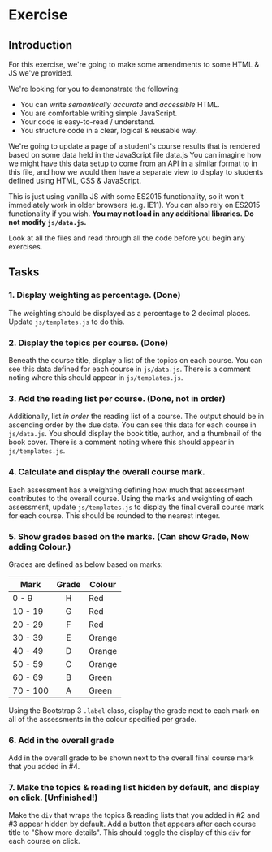 # Exercise

## Introduction

For this exercise, we're going to make some amendments to some HTML & JS we've provided.

We're looking for you to demonstrate the following:
 - You can write *semantically accurate* and *accessible* HTML.
 - You are comfortable writing simple JavaScript.
 - Your code is easy-to-read / understand.
 - You structure code in a clear, logical & reusable way.

We're going to update a page of a student's course results that is rendered based on some data held in the JavaScript file data.js
You can imagine how we might have this data setup to come from an API in a similar format to in this file, and how we would then have a separate view to display to students defined using HTML, CSS & JavaScript.

This is just using vanilla JS with some ES2015 functionality, so it won't immediately work in older browsers (e.g. IE11).
You can also rely on ES2015 functionality if you wish.
**You may not load in any additional libraries.**
**Do not modify `js/data.js`.**

Look at all the files and read through all the code before you begin any exercises.

## Tasks

### 1. Display weighting as percentage. (Done)
The weighting should be displayed as a percentage to 2 decimal places.
Update `js/templates.js` to do this.

### 2. Display the topics per course. (Done)
Beneath the course title, display a list of the topics on each course.
You can see this data defined for each course in `js/data.js`.
There is a comment noting where this should appear in `js/templates.js`.

### 3. Add the reading list per course. (Done, not in order)
Additionally, list *in order* the reading list of a course.
The output should be in ascending order by the due date.
You can see this data for each course in `js/data.js`.
You should display the book title, author, and a thumbnail of the book cover.
There is a comment noting where this should appear in `js/templates.js`.

### 4. Calculate and display the overall course mark.
Each assessment has a weighting defining how much that assessment contributes to the overall course.
Using the marks and weighting of each assessment, update `js/templates.js` to display the final overall course mark for each course.
This should be rounded to the nearest integer.

### 5. Show grades based on the marks. (Can show Grade, Now adding Colour.)
Grades are defined as below based on marks:

| Mark      | Grade | Colour |
|-----------|:-----:|--------|
| 0 - 9     | H     | Red    |
| 10 - 19   | G     | Red    |
| 20 - 29   | F     | Red    |
| 30 - 39   | E     | Orange |
| 40 - 49   | D     | Orange |
| 50 - 59   | C     | Orange |
| 60 - 69   | B     | Green  |
| 70 - 100  | A     | Green  |

Using the Bootstrap 3 `.label` class, display the grade next to each mark on all of the assessments in the colour specified per grade.

### 6. Add in the overall grade
Add in the overall grade to be shown next to the overall final course mark that you added in #4.

### 7. Make the topics & reading list hidden by default, and display on click. (Unfinished!)
Make the `div` that wraps the topics & reading lists that you added in #2 and #3 appear hidden by default.
Add a button that appears after each course title to "Show more details".
This should toggle the display of this `div` for each course on click.
